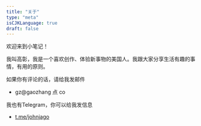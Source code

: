 ```yaml
---
title: "关于"
type: "meta"
isCJKLanguage: true
draft: false
---
```


欢迎来到小笔记！

我叫高彰，我是一个喜欢创作、体验新事物的美国人。我跟大家分享生活有趣的事情，有用的原则。

如果你有评论的话，请给我发邮件

- gz@gaozhang 点 co

我也有Telegram，你可以给我发信息

- [t.me/johnjago](https://t.me/johnjago)
